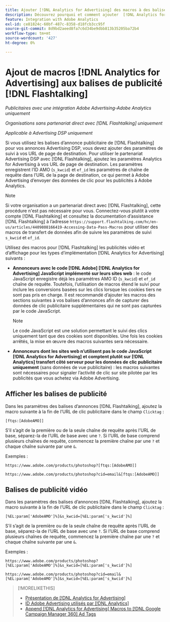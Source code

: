 ```yaml
---
title: Ajouter [!DNL Analytics for Advertising] des macros à des balises  [!DNL Flashtalking] ’annonces
description: Découvrez pourquoi et comment ajouter  [!DNL Analytics for Advertising]  macros à vos balises  [!DNL Flashtalking]  publicité
feature: Integration with Adobe Analytics
exl-id: ce81824c-60bf-487c-8358-d18fcb3cc95f
source-git-commit: 8d9bd2aeed8fa7c6d34be9dbb813b35205ba72b4
workflow-type: tm+mt
source-wordcount: '427'
ht-degree: 0%

---
```


# Ajout de macros [!DNL Analytics for Advertising] aux balises de publicité [!DNL Flashtalking]

*Publicitaires avec une intégration Adobe Advertising-Adobe Analytics uniquement*

*Organisations sans partenariat direct avec [!DNL Flashtalking] uniquement*

*Applicable à Advertising DSP uniquement*

Si vous utilisez les balises d’annonce publicitaire de [!DNL Flashtalking] pour vos annonces Advertising DSP, vous devez ajouter des paramètres de suivi à vos URL de page de destination. Pour utiliser le partenariat Advertising DSP avec [!DNL Flashtalking], ajoutez les paramètres Analytics for Advertising à vos URL de page de destination. Les paramètres enregistrent l’ID AMO (`s_kwcid`) et `ef_id` les paramètres de chaîne de requête dans l’URL de la page de destination, ce qui permet à Adobe Advertising d’envoyer des données de clic pour les publicités à Adobe Analytics.

>[!NOTE]
>
>Si votre organisation a un partenariat direct avec [!DNL Flashtalking], cette procédure n&#39;est pas nécessaire pour vous. Connectez-vous plutôt à votre compte [!DNL Flashtalking] et consultez la documentation d’assistance [!DNL Flashtalking] à l’adresse `https://support.flashtalking.com/hc/en-us/articles/4409808166419-Accessing-Data-Pass-Macros` pour utiliser des macros de transfert de données afin de suivre les paramètres de suivi `s_kwcid` et `ef_id`.

Utilisez des macros pour [!DNL Flashtalking] les publicités vidéo et d’affichage pour les types d’implémentation [!DNL Analytics for Advertising] suivants :

* **Annonceurs avec le code [!DNL Adobe] [!DNL Analytics for Advertising] JavaScript implémenté sur leurs sites web** : le code JavaScript enregistre déjà les paramètres AMO ID (`s_kwcid`) et `ef_id` chaîne de requête. Toutefois, l’utilisation de macros étend le suivi pour inclure les conversions basées sur les clics lorsque les cookies tiers ne sont pas pris en charge. Il est recommandé d’ajouter les macros des sections suivantes à vos balises d’annonces afin de capturer des données de clic publicitaire supplémentaires qui ne sont pas capturées par le code JavaScript.

  >[!NOTE]
  >
  >Le code JavaScript est une solution permettant le suivi des clics uniquement tant que des cookies sont disponibles. Une fois les cookies arrêtés, la mise en œuvre des macros suivantes sera nécessaire.

* **Annonceurs dont les sites web n’utilisent pas le code JavaScript [!DNL Analytics for Advertising] et comptent plutôt sur [!DNL Analytics] transfert côté serveur pour les données de clic publicitaire uniquement** (sans données de vue publicitaire) : les macros suivantes sont nécessaires pour signaler l’activité de clic sur site pilotée par les publicités que vous achetez via Adobe Advertising.

## Afficher les balises de publicité

Dans les paramètres des balises d’annonces [!DNL Flashtalking], ajoutez la macro suivante à la fin de l’URL de clic publicitaire dans le champ `Clicktag` :

```
[ftqs:[AdobeAMO]]
```

S’il s’agit de la première ou de la seule chaîne de requête après l’URL de base, séparez-la de l’URL de base avec une `?`. Si l’URL de base comprend plusieurs chaînes de requête, commencez la première chaîne par une `?` et chaque chaîne suivante par une `&`.

Exemples :

`https://www.adobe.com/products/photoshop?[ftqs:[AdobeAMO]]`

`https://www.adobe.com/products/photoshop?cid=email&[ftqs:[AdobeAMO]]`

## Balises de publicité vidéo

Dans les paramètres des balises d’annonces [!DNL Flashtalking], ajoutez la macro suivante à la fin de l’URL de clic publicitaire dans le champ `Clicktag` :

```
[%EL:param['AdobeAMO']%]&s_kwcid=[%EL:param['s_kwcid']%]
```

S’il s’agit de la première ou de la seule chaîne de requête après l’URL de base, séparez-la de l’URL de base avec une `?`. Si l’URL de base comprend plusieurs chaînes de requête, commencez la première chaîne par une `?` et chaque chaîne suivante par une `&`.

Exemples :

`https://www.adobe.com/products/photoshop?[%EL:param['AdobeAMO']%]&s_kwcid=[%EL:param['s_kwcid']%]`

`https://www.adobe.com/products/photoshop?cid=email&[%EL:param['AdobeAMO']%]&s_kwcid=[%EL:param['s_kwcid']%]`

>[!MORELIKETHIS]
>
>* [Présentation de  [!DNL Analytics for Advertising]](overview.md)
>* [ID Adobe Advertising utilisés par  [!DNL Analytics]](/help/integrations/analytics/ids.md)
>* [Append [!DNL Analytics for Advertising] Macros to [!DNL Google Campaign Manager 360] Ad Tags](/help/integrations/analytics/macros-google-campaign-manager.md)

